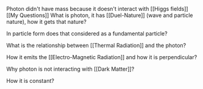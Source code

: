 Photon didn't have mass because it doesn't interact with [[Higgs fields]]
[[My Questions]] What is photon, it has [[Duel-Nature]] (wave and particle nature), how it gets that nature?

In particle form does that considered as a fundamental particle?

What is the relationship between [[Thermal Radiation]] and the photon?

How it emits the [[Electro-Magnetic Radiation]] and how it is perpendicular?

Why photon is not interacting with [[Dark Matter]]?

How it is constant?


